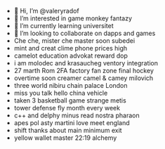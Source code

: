 - 👋 Hi, I’m @valeryradof
- 👀 I’m interested in game monkey fantazy
- 🌱 I’m currently learning universitet
- 💞️ I’m looking to collaborate on dapps and games
- Che che, mister che master soon subedei
- mint and creat clime phone prices high
- camelot education advokat reward dop
- i am molodec and krasaucheg ventory integration
- 27 marth Rom 2FA factory fan zone final hockey
- overtime soon creamer camel & camey milovich
- three world nibiru chain palace London
- miss you talk hello china vehicle
- taken 3 basketball game strange metis
- tower defense fly month every week
-  c++ and delphy minus read nostra pharaon
- apes pol asty martini love meet england
- shift thanks about main minimum exit
- yellow wallet master 22:19 alchemy
